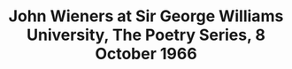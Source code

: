 ---
layout: manifest
title: John Wieners at Sir George Williams University, The Poetry Series, 8 October
  1966
manifest_name: john-wieners-at-sir-george-williams-university-the-poetry-series-8-october-1966

---
